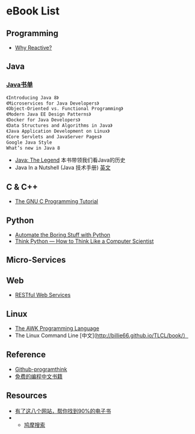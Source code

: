 # eBook List

## Programming
* [Why Reactive?](https://github.com/sergiocollado/Books-1/blob/master/why-reactive.pdf)

## Java

### [Java书单](https://www.toutiao.com/a6635989731458941454/)
```md
《Introducing Java 8》
《Microservices for Java Developers》
《Object-Oriented vs. Functional Programming》
《Modern Java EE Design Patterns》
《Docker for Java Developers》
《Data Structures and Algorithms in Java》
《Java Application Development on Linux》
《Core Servlets and JavaServer Pages》
Google Java Style
What’s new in Java 8
```

* [Java: The Legend](https://learning.oreilly.com/library/view/java-the-legend/9781492048299/) 本书带领我们看Java的历史
* Java In a Nutshell (Java 技术手册) [英文](http://www.dblab.ntua.gr/~gtsat/collection/Java%20books/O%27Reilly%20-%20JAVA%20in%20a%20Nutshell.pdf)

## C & C++
* [The GNU C Programming Tutorial](http://crasseux.com/books/ctutorial/)

## Python
* [Automate the Boring Stuff with Python](https://automatetheboringstuff.com/)
* [Think Python — How to Think Like a Computer Scientist](https://greenteapress.com/thinkpython2/html/)

## Micro-Services

## Web
* [RESTful Web Services](http://restfulwebapis.org/RESTful_Web_Services/)

## Linux
* [The AWK Programming Language](https://github.com/wuzhouhui/awk)
* The Linux Command Line [中文](http://billie66.github.io/TLCL/book/）

## Reference
* [Github-programthink](https://github.com/programthink/books#1017_Web_)
* [免费的编程中文书籍](https://github.com/justjavac/free-programming-books-zh_CN)

## Resources
* [有了这八个网站，帮你找到90%的电子书](https://www.jianshu.com/p/314cab13cdd8)
* * [鸠摩搜索](https://www.jiumodiary.com/)
